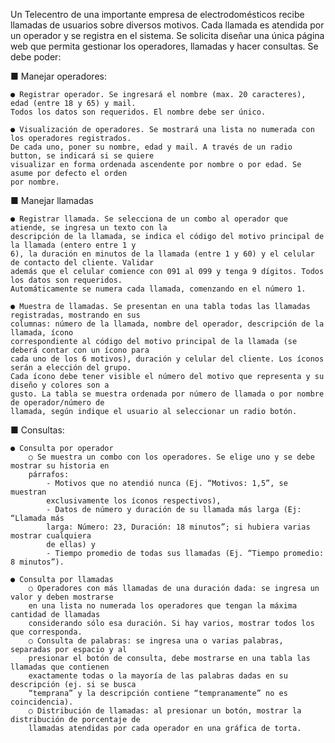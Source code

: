 Un Telecentro de una importante empresa de electrodomésticos recibe llamadas de usuarios sobre diversos
motivos. Cada llamada es atendida por un operador y se registra en el sistema. Se solicita diseñar una única página
web que permita gestionar los operadores, llamadas y hacer consultas.
Se debe poder:

■ Manejar operadores:

    ● Registrar operador. Se ingresará el nombre (max. 20 caracteres), edad (entre 18 y 65) y mail.
    Todos los datos son requeridos. El nombre debe ser único.
    
    ● Visualización de operadores. Se mostrará una lista no numerada con los operadores registrados.
    De cada uno, poner su nombre, edad y mail. A través de un radio button, se indicará si se quiere
    visualizar en forma ordenada ascendente por nombre o por edad. Se asume por defecto el orden
    por nombre.
    
■ Manejar llamadas

    ● Registrar llamada. Se selecciona de un combo al operador que atiende, se ingresa un texto con la
    descripción de la llamada, se indica el código del motivo principal de la llamada (entero entre 1 y
    6), la duración en minutos de la llamada (entre 1 y 60) y el celular de contacto del cliente. Validar
    además que el celular comience con 091 al 099 y tenga 9 dígitos. Todos los datos son requeridos.
    Automáticamente se numera cada llamada, comenzando en el número 1.
    
    ● Muestra de llamadas. Se presentan en una tabla todas las llamadas registradas, mostrando en sus
    columnas: número de la llamada, nombre del operador, descripción de la llamada, ícono
    correspondiente al código del motivo principal de la llamada (se deberá contar con un ícono para
    cada uno de los 6 motivos), duración y celular del cliente. Los íconos serán a elección del grupo.
    Cada ícono debe tener visible el número del motivo que representa y su diseño y colores son a
    gusto. La tabla se muestra ordenada por número de llamada o por nombre de operador/número de
    llamada, según indique el usuario al seleccionar un radio botón.
    
■ Consultas:

    ● Consulta por operador
        ○ Se muestra un combo con los operadores. Se elige uno y se debe mostrar su historia en
        párrafos:
            - Motivos que no atendió nunca (Ej. “Motivos: 1,5”, se muestran
            exclusivamente los íconos respectivos),
            - Datos de número y duración de su llamada más larga (Ej: “Llamada más
            larga: Número: 23, Duración: 18 minutos”; si hubiera varias mostrar cualquiera
            de ellas) y
            - Tiempo promedio de todas sus llamadas (Ej. “Tiempo promedio: 8 minutos”).
            
    ● Consulta por llamadas
        ○ Operadores con más llamadas de una duración dada: se ingresa un valor y deben mostrarse
        en una lista no numerada los operadores que tengan la máxima cantidad de llamadas
        considerando sólo esa duración. Si hay varios, mostrar todos los que corresponda.
        ○ Consulta de palabras: se ingresa una o varias palabras, separadas por espacio y al
        presionar el botón de consulta, debe mostrarse en una tabla las llamadas que contienen
        exactamente todas o la mayoría de las palabras dadas en su descripción (ej. si se busca
        “temprana” y la descripción contiene “tempranamente” no es coincidencia).
        ○ Distribución de llamadas: al presionar un botón, mostrar la distribución de porcentaje de
        llamadas atendidas por cada operador en una gráfica de torta.
